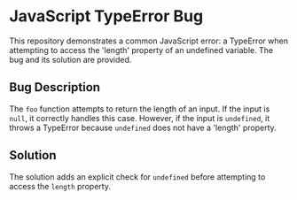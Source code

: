 # JavaScript TypeError Bug

This repository demonstrates a common JavaScript error: a TypeError when attempting to access the 'length' property of an undefined variable.  The bug and its solution are provided.

## Bug Description

The `foo` function attempts to return the length of an input. If the input is `null`, it correctly handles this case. However, if the input is `undefined`, it throws a TypeError because `undefined` does not have a 'length' property. 

## Solution

The solution adds an explicit check for `undefined` before attempting to access the `length` property.